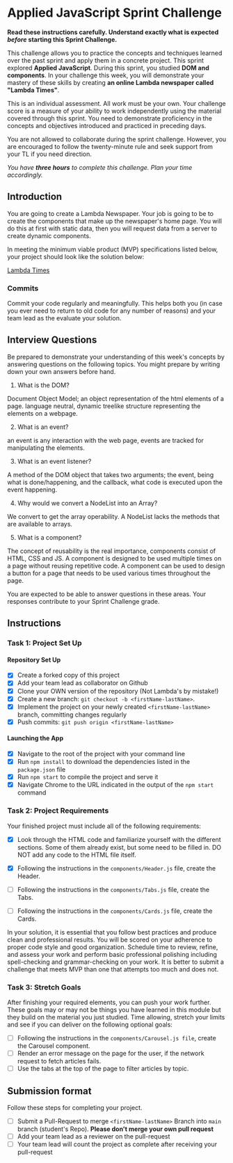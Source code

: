 # Applied JavaScript Sprint Challenge

**Read these instructions carefully. Understand exactly what is expected _before_ starting this Sprint Challenge.**

This challenge allows you to practice the concepts and techniques learned over the past sprint and apply them in a concrete project. This sprint explored **Applied JavaScript**. During this sprint, you studied **DOM and components**. In your challenge this week, you will demonstrate your mastery of these skills by creating **an online Lambda newspaper called "Lambda Times"**.

This is an individual assessment. All work must be your own. Your challenge score is a measure of your ability to work independently using the material covered through this sprint. You need to demonstrate proficiency in the concepts and objectives introduced and practiced in preceding days.

You are not allowed to collaborate during the sprint challenge. However, you are encouraged to follow the twenty-minute rule and seek support from your TL if you need direction.

_You have **three hours** to complete this challenge. Plan your time accordingly._

## Introduction

You are going to create a Lambda Newspaper. Your job is going to be to create the components that make up the newspaper's home page. You will do this at first with static data, then you will request data from a server to create dynamic components.

In meeting the minimum viable product (MVP) specifications listed below, your project should look like the solution below:

[Lambda Times](https://tk-assets.lambdaschool.com/83869a99-62dc-4896-be79-f5ad1885631b_Sprint-Challenge.gif)

### Commits

Commit your code regularly and meaningfully. This helps both you (in case you ever need to return to old code for any number of reasons) and your team lead as the evaluate your solution.

## Interview Questions

Be prepared to demonstrate your understanding of this week's concepts by answering questions on the following topics. You might prepare by writing down your own answers before hand.

1. What is the DOM?

Document Object Model; an object representation of the html elements of a page. language neutral, dynamic treelike structure representing the elements on a webpage.

2. What is an event?

an event is any interaction with the web page, events are tracked for manipulating the elements.

3. What is an event listener?

A method of the DOM object that takes two arguments; the event, being what is done/happening, and the callback, what code is executed upon the event happening.

4. Why would we convert a NodeList into an Array?

We convert to get the array operability. A NodeList lacks the methods that are available to arrays.

5. What is a component?

The concept of reusability is the real importance, components  consist of HTML, CSS and JS. A component is designed to be used multiple times on a page without reusing repetitive code. A component can be used to design a button for a page that needs to be used various times throughout the page.

You are expected to be able to answer questions in these areas. Your responses contribute to your Sprint Challenge grade.

## Instructions

### Task 1: Project Set Up

#### Repository Set Up

- [x] Create a forked copy of this project
- [x] Add your team lead as collaborator on Github
- [x] Clone your OWN version of the repository (Not Lambda's by mistake!)
- [x] Create a new branch: `git checkout -b <firstName-lastName>`.
- [x] Implement the project on your newly created `<firstName-lastName>` branch, committing changes regularly
- [x] Push commits: `git push origin <firstName-lastName>`

#### Launching the App

- [x] Navigate to the root of the project with your command line
- [x] Run `npm install` to download the dependencies listed in the `package.json` file
- [x] Run `npm start` to compile the project and serve it
- [x] Navigate Chrome to the URL indicated in the output of the `npm start` command

### Task 2: Project Requirements

Your finished project must include all of the following requirements:

- [x] Look through the HTML code and familiarize yourself with the different sections. Some of them already exist, but some need to be filled in. DO NOT add any code to the HTML file itself.

- [x] Following the instructions in the `components/Header.js` file, create the Header.

- [ ] Following the instructions in the `components/Tabs.js` file, create the Tabs.

- [ ] Following the instructions in the `components/Cards.js` file, create the Cards.

In your solution, it is essential that you follow best practices and produce clean and professional results. You will be scored on your adherence to proper code style and good organization. Schedule time to review, refine, and assess your work and perform basic professional polishing including spell-checking and grammar-checking on your work. It is better to submit a challenge that meets MVP than one that attempts too much and does not.

### Task 3: Stretch Goals

After finishing your required elements, you can push your work further. These goals may or may not be things you have learned in this module but they build on the material you just studied. Time allowing, stretch your limits and see if you can deliver on the following optional goals:

- [ ] Following the instructions in the `components/Carousel.js file`, create the Carousel component.
- [ ] Render an error message on the page for the user, if the network request to fetch articles fails.
- [ ] Use the tabs at the top of the page to filter articles by topic.

## Submission format

Follow these steps for completing your project.

- [ ] Submit a Pull-Request to merge `<firstName-lastName>` Branch into `main` branch (student's  Repo). **Please don't merge your own pull request**
- [ ] Add your team lead as a reviewer on the pull-request
- [ ] Your team lead will count the project as complete after receiving your pull-request
